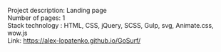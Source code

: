 Project description: Landing page <br/>
Number of pages: 1 <br/>
Stack technology : HTML, CSS, jQuery, SCSS, Gulp, svg, Animate.css, wow.js <br/>
Link: https://alex-lopatenko.github.io/GoSurf/